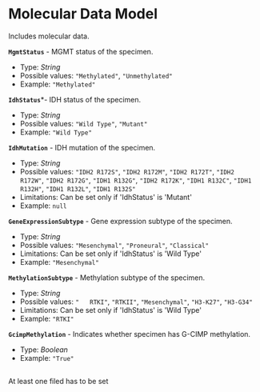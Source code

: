 # Molecular Data Model
Includes molecular data.

**`MgmtStatus`** - MGMT status of the specimen.
- Type: _String_
- Possible values: `"Methylated"`, `"Unmethylated"`
- Example: `"Methylated"`

**`IdhStatus`***- IDH status of the specimen.
- Type: _String_
- Possible values: `"Wild Type"`, `"Mutant"`
- Example: `"Wild Type"`

**`IdhMutation`** - IDH mutation of the specimen.
- Type: _String_
- Possible values: `"IDH2 R172S"`, `"IDH2 R172M"`, `"IDH2 R172T"`, `"IDH2 R172W"`, `"IDH2 R172G"`, `"IDH1 R132G"`, `"IDH2 R172K"`, `"IDH1 R132C"`, `"IDH1 R132H"`, `"IDH1 R132L"`, `"IDH1 R132S"`
- Limitations: Can be set only if 'IdhStatus' is 'Mutant'
- Example: `null`

**`GeneExpressionSubtype`** - Gene expression subtype of the specimen.
- Type: _String_
- Possible values: `"Mesenchymal"`, `"Proneural"`, `"Classical"`
- Limitations: Can be set only if 'IdhStatus' is 'Wild Type'
- Example: `"Mesenchymal"`

**`MethylationSubtype`** - Methylation subtype of the specimen.
- Type: _String_
- Possible values: `"	RTKI"`, `"RTKII"`, `"Mesenchymal"`, `"H3-K27"`, `"H3-G34"`
- Limitations: Can be set only if 'IdhStatus' is 'Wild Type'
- Example: `"RTKI"`

**`GcimpMethylation`** - Indicates whether specimen has G-CIMP methylation.
- Type: _Boolean_
- Example: `"True"`

##
At least one filed has to be set
